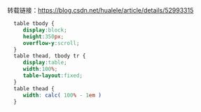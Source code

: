 

转载链接：https://blog.csdn.net/hualele/article/details/52993315
```css
  table tbody {  
     display:block;  
     height:350px;  
     overflow-y:scroll;
  }    
  table thead, tbody tr {  
     display:table;  
     width:100%;
     table-layout:fixed;  
  }  
  table thead {  
     width: calc( 100% - 1em )  
  }  
```
